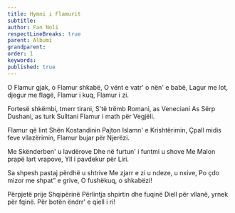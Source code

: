 ```yaml
---
title: Hymni i Flamurit
subtitle:
author: Fan Noli
respectLineBreaks: true
parent: Albumi
grandparent:
order: 1
keywords:
published: true
---
```



O Flamur gjak, o Flamur shkabë,
O vënt e vatr' o nën' e babë,
Lagur me lot, djegur me flagë,
Flamur i kuq, Flamur i zi.

Fortesë shkëmbi, tmerr tirani,
S'të trëmb Romani, as Veneciani
As Sërp Dushani, as turk Sulltani
Flamur i math për Vegjëli.

Flamur që lint Shën Kostandinin
Pajton Islamn' e Krishtërimin,
Çpall midis feve vllazërimin,
Flamur bujar për Njerëzi.

Me Skënderben' u lavdërove
Dhe në furtun' i funtmi u shove
Me Malon prapë lart vrapove,
Yll i pavdekur për Liri.

Sa shpesh pastaj përdhë u shtrive
Me zjarr e zi u ndeze, u nxive,
Po çdo mizor me shpat” e grive,
O fushëkuq, o shkabëzi!

Përpjetë prije Shqipërinë
Përlintja shpirtin dhe fuqinë
Diell për vllanë, yrnek për fqinë.
Për botën ëndrr' e qiell i ri!
